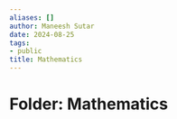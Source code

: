 ```yaml
---
aliases: []
author: Maneesh Sutar
date: 2024-08-25
tags:
- public
title: Mathematics
---
```


# Folder: Mathematics
